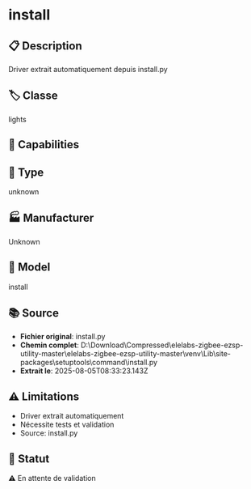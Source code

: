 # install

## 📋 Description
Driver extrait automatiquement depuis install.py

## 🏷️ Classe
lights

## 🔧 Capabilities


## 📡 Type
unknown

## 🏭 Manufacturer
Unknown

## 📱 Model
install

## 📚 Source
- **Fichier original**: install.py
- **Chemin complet**: D:\Download\Compressed\elelabs-zigbee-ezsp-utility-master\elelabs-zigbee-ezsp-utility-master\venv\Lib\site-packages\setuptools\command\install.py
- **Extrait le**: 2025-08-05T08:33:23.143Z

## ⚠️ Limitations
- Driver extrait automatiquement
- Nécessite tests et validation
- Source: install.py

## 🚀 Statut
⚠️ En attente de validation
